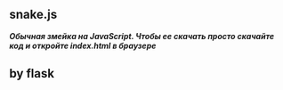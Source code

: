 ## snake.js
***Обычная змейка на JavaScript. Чтобы ее скачать просто скачайте код и откройте index.html в браузере***
## by flask
